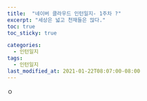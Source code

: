 ```yaml
---
title:  "네이버 클라우드 인턴일지- 1주차 ?"
excerpt: "세상은 넓고 천재들은 많다."
toc: true
toc_sticky: true

categories:
  - 인턴일지
tags:
  - 인턴일지
last_modified_at: 2021-01-22T08:07:00-08:00
---
```

ㅇ

